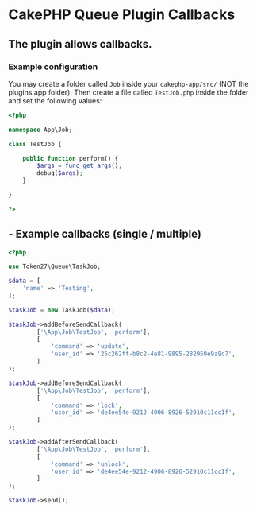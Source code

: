# CakePHP Queue Plugin Callbacks


## The plugin allows callbacks.

### Example configuration
You may create a folder called `Job` inside your `cakephp-app/src/` (NOT the plugins app folder).
Then create a file called `TestJob.php` inside the folder and set the following values:

```php
<?php

namespace App\Job;

class TestJob {

    public function perform() {    
        $args = func_get_args();
        debug($args);
    }

}

?>
```

## - Example callbacks (single / multiple) 

```php
<?php

use Token27\Queue\TaskJob;

$data = [
    'name' => 'Testing',
];

$taskJob = new TaskJob($data);

$taskJob->addBeforeSendCallback(
        ['\App\Job\TestJob', 'perform'],
        [
            'command' => 'update',
            'user_id' => '25c262ff-b8c2-4e81-9895-282950e9a9c7',
        ]
);

$taskJob->addBeforeSendCallback(
        ['\App\Job\TestJob', 'perform'],
        [
            'command' => 'lock',
            'user_id' => 'de4ee54e-9212-4906-8926-52910c11cc1f',
        ]
);

$taskJob->addAfterSendCallback(
        ['\App\Job\TestJob', 'perform'],
        [
            'command' => 'unlock',
            'user_id' => 'de4ee54e-9212-4906-8926-52910c11cc1f',
        ]
);

$taskJob->send();

```